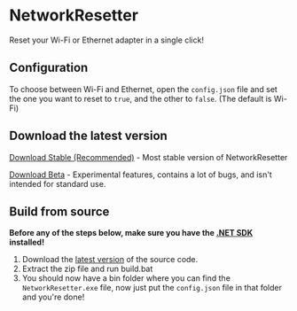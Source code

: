 # NetworkResetter
Reset your Wi-Fi or Ethernet adapter in a single click!

## Configuration
To choose between Wi-Fi and Ethernet, open the `config.json` file and set the one you want to reset to `true`, and the other to `false`. (The default is Wi-Fi)

## Download the latest version

[Download Stable (Recommended)](https://github.com/HypeCrazed/NetworkResetter/releases/tag/Stable) - Most stable version of NetworkResetter

[Download Beta]() - Experimental features, contains a lot of bugs, and isn't intended for standard use.

## Build from source

**Before any of the steps below, make sure you have the [.NET SDK](https://dotnet.microsoft.com/en-us/download/dotnet/thank-you/sdk-8.0.204-windows-x64-installer) installed!**

1. Download the [latest version](https://github.com/HypeCrazed/NetworkResetter/archive/refs/heads/main.zip) of the source code.
2. Extract the zip file and run build.bat
3. You should now have a bin folder where you can find the `NetworkResetter.exe` file, now just put the `config.json` file in that folder and you're done!
